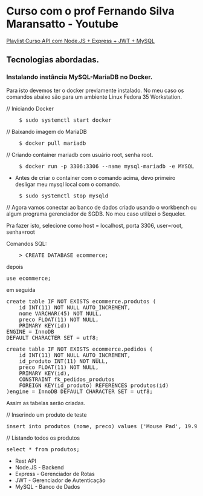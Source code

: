 <h1>Curso com o prof Fernando Silva Maransatto - Youtube</h1>

<a target='_blank' href='https://www.youtube.com/watch?v=642J5YzLXDk&list=PLWgD0gfm500EMEDPyb3Orb28i7HK5_DkR&index=1'>Playlist Curso API com Node.JS + Express + JWT + MySQL</a>

<h2>Tecnologias abordadas.</h2>

<h3>Instalando instância MySQL-MariaDB no Docker.</h3>

<p>Para isto devemos ter o docker previamente instalado. No meu caso os comandos abaixo são para um ambiente Linux Fedora 35 Workstation.</p>

// Iniciando Docker

<pre>
    $ sudo systemctl start docker
</pre>

// Baixando imagem do MariaDB

<pre>
    $ docker pull mariadb
</pre>

// Criando container mariadb com usuário root, senha root.

<pre>
    $ docker run -p 3306:3306 --name mysql-mariadb -e MYSQL_ROOT_PASSWORD=root -d mariadb
</pre>

- Antes de criar o container com o comando acima, devo primeiro desligar meu mysql local com o comando.

<pre>
    $ sudo systemctl stop mysqld
</pre>

// Agora vamos conectar ao banco de dados criado usando o workbench ou algum programa gerenciador de SGDB. No meu caso utilizei o Sequeler.

Pra fazer isto, selecione como host = localhost, porta 3306, user=root, senha=root

Comandos SQL:

<pre>
    > CREATE DATABASE ecommerce;
</pre>

depois

<pre>
use ecommerce;
</pre>

em seguida

<pre>
create table IF NOT EXISTS ecommerce.produtos (
	id INT(11) NOT NULL AUTO_INCREMENT,
	nome VARCHAR(45) NOT NULL,
	preco FLOAT(11) NOT NULL,
	PRIMARY KEY(id))
ENGINE = InnoDB 
DEFAULT CHARACTER SET = utf8;
</pre>
<pre>
create table IF NOT EXISTS ecommerce.pedidos (
	id INT(11) NOT NULL AUTO_INCREMENT,
	id_produto INT(11) NOT NULL,
	preco FLOAT(11) NOT NULL,
	PRIMARY KEY(id),
	CONSTRAINT fk_pedidos_produtos
	FOREIGN KEY(id_produto) REFERENCES produtos(id)
)engine = InnoDB DEFAULT CHARACTER SET = utf8;
</pre>
Assim as tabelas serão criadas.

// Inserindo um produto de teste

<pre>
insert into produtos (nome, preco) values ('Mouse Pad', 19.90);
</pre>

// Listando todos os produtos

<pre>
select * from produtos;
</pre>

<ul>
    <li>Rest API</li>
    <li>Node.JS - Backend</li>
    <li>Express - Gerenciador de Rotas</li>
    <li>JWT - Gerenciador de Autenticação</li>
    <li>MySQL - Banco de Dados</li>
</ul>
